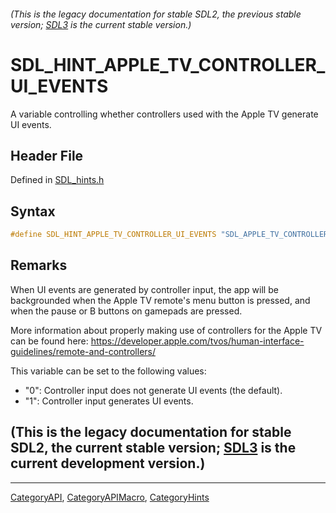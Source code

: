 ###### (This is the legacy documentation for stable SDL2, the previous stable version; [SDL3](https://wiki.libsdl.org/SDL3/) is the current stable version.)
# SDL_HINT_APPLE_TV_CONTROLLER_UI_EVENTS

A variable controlling whether controllers used with the Apple TV generate UI events.

## Header File

Defined in [SDL_hints.h](https://github.com/libsdl-org/SDL/blob/SDL2/include/SDL_hints.h)

## Syntax

```c
#define SDL_HINT_APPLE_TV_CONTROLLER_UI_EVENTS "SDL_APPLE_TV_CONTROLLER_UI_EVENTS"
```

## Remarks

When UI events are generated by controller input, the app will be
backgrounded when the Apple TV remote's menu button is pressed, and when
the pause or B buttons on gamepads are pressed.

More information about properly making use of controllers for the Apple TV
can be found here:
https://developer.apple.com/tvos/human-interface-guidelines/remote-and-controllers/

This variable can be set to the following values:

- "0": Controller input does not generate UI events (the default).
- "1": Controller input generates UI events.

## (This is the legacy documentation for stable SDL2, the current stable version; [SDL3](https://wiki.libsdl.org/SDL3/) is the current development version.)



----
[CategoryAPI](CategoryAPI), [CategoryAPIMacro](CategoryAPIMacro), [CategoryHints](CategoryHints)

